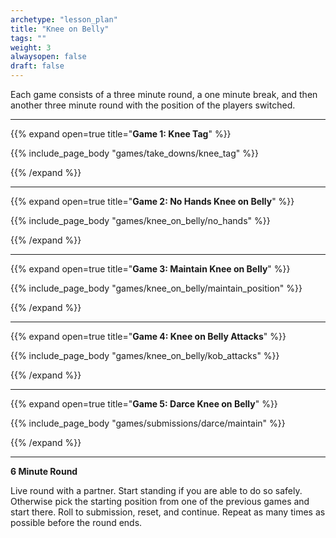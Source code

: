 ```yaml
--- 
archetype: "lesson_plan" 
title: "Knee on Belly"
tags: ""
weight: 3
alwaysopen: false 
draft: false
---
```




Each game consists of a three minute round, a one minute break, and then another three minute round with the position of the players switched. 

---
{{% expand open=true title="**Game 1: Knee Tag**" %}}

{{% include_page_body "games/take_downs/knee_tag" %}}

{{% /expand %}}

---
{{% expand open=true title="**Game 2: No Hands Knee on Belly**" %}}

{{% include_page_body "games/knee_on_belly/no_hands" %}}

{{% /expand %}}

---
{{% expand open=true title="**Game 3: Maintain Knee on Belly**" %}}

{{% include_page_body "games/knee_on_belly/maintain_position" %}}

{{% /expand %}}

---
{{% expand open=true title="**Game 4: Knee on Belly Attacks**" %}}

{{% include_page_body "games/knee_on_belly/kob_attacks" %}}

{{% /expand %}}

---
{{% expand open=true title="**Game 5: Darce Knee on Belly**" %}}


{{% include_page_body "games/submissions/darce/maintain" %}}

{{% /expand %}}

---
**6 Minute Round**

Live round with a partner. Start standing if you are able to do so safely. Otherwise pick the starting position from one of the previous games and start there. Roll to submission, reset, and continue. Repeat as many times as possible before the round ends. 



